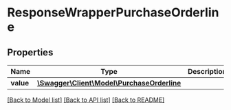 # ResponseWrapperPurchaseOrderline

## Properties
Name | Type | Description | Notes
------------ | ------------- | ------------- | -------------
**value** | [**\Swagger\Client\Model\PurchaseOrderline**](PurchaseOrderline.md) |  | [optional] 

[[Back to Model list]](../README.md#documentation-for-models) [[Back to API list]](../README.md#documentation-for-api-endpoints) [[Back to README]](../README.md)


